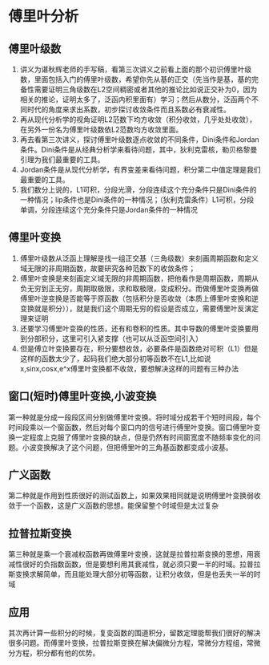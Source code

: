 # 傅里叶分析
## 傅里叶级数
1. 讲义为谌秋辉老师的手写稿，看第三次讲义之前看上面的那个初识傅里叶级数，里面包括入门的傅里叶级数，希望你先从基的正交（先当作是基，基的完备性需要证明三角级数在L2空间稠密或者其他的推论比如说正交补为0，因为相关的推论，证明太多了，泛函内积里面有）学习；然后从数分，泛函两个不同时代的角度来求出系数，初步探讨收敛条件而且系数必有衰减性。  
2. 再从现代分析学的视角证明L2范数下均方收敛（积分收敛，几乎处处收敛），在另外一份名为傅里叶级数依L2范数均方收敛里面。  
3. 再去看第三次讲义，探讨傅里叶级数逐点收敛的不同条件，Dini条件和Jordan条件。Dini条件是从经典分析学来看待问题，其中，狄利克雷核，勒贝格黎曼引理为我们最重要的工具。  
4. Jordan条件是从现代分析学，有界变差来看待问题，积分第二中值定理是我们最重要的工具。  
5. 我们数分上说的，L1可积，分段光滑，分段连续这个充分条件只是Dini条件的一种情况；lip条件也是Dini条件的一种情况；（狄利克雷条件）L1可积，分段单调，分段连续这个充分条件只是Jordan条件的一种情况  
## 傅里叶变换
1. 傅里叶级数从泛函上理解是找一组正交基（三角级数）来刻画周期函数和定义域无限的非周期函数，故要研究各种范数下的收敛条件；  
2. 傅里叶变换是来刻画定义域无限的非周期函数，把他看作是周期函数，周期从负无穷到正无穷，周期取极限，求和取极限，变成积分。而做傅里叶变换再做傅里叶逆变换是否能等于原函数（包括积分是否收敛（本质上傅里叶变换和逆变换就是积分）），就是我们这个周期无穷的假设是否成立，需要傅里叶反演定理来证明  
3. 还要学习傅里叶变换的性质，还有和卷积的性质。其中导数的傅里叶变换要用到分部积分，这里可引入紧支撑（也可以从泛函空间引入） 
4. 但是傅立叶变换要存在，积分要想收敛，必要条件是函数绝对可积（L1）但是这样的函数太少了，起码我们绝大部分初等函数不在L1,比如说x,sinx,cosx,e^x傅里叶变换都不收敛，要想解决这样的问题有三种办法  
## 窗口(短时)傅里叶变换,小波变换
第一种就是分成一段段区间分别做傅里叶变换。将时域分成若干个短时间段，每个时间段乘以一个窗函数，然后对每个窗口内的信号进行傅里叶变换。窗口傅里叶变换一定程度上克服了傅里叶变换的缺点，但是仍然有时间窗宽度不随频率变化的问题。小波变换解决了这个问题，但把傅里叶的三角基函数都变成小波基。  
## 广义函数
第二种就是作用到性质很好的测试函数上，如果效果相同就是说明傅里叶变换弱收敛于一个函数，这是广义函数的思想。能保留整个时域但是太过复杂  
## 拉普拉斯变换
第三种就是乘一个衰减权函数再做傅里叶变换，这就是拉普拉斯变换的思想，用衰减性很好的负指数函数，但是要想利用其衰减性，就必须只要一半的时域。拉普拉斯变换求解简单，而且能处理大部分初等函数，让积分收敛，但是也丢失一半的时域  
## 应用
其次再计算一些积分的时候，复变函数的围道积分，留数定理能帮我们很好的解决很多问题。而傅里叶变换，拉普拉斯变换在解决偏微分方程，常微分方程组，常微分方程，积分都有他的优势。
